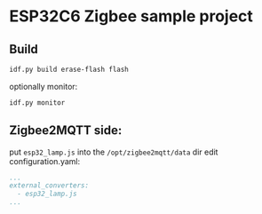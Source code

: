 # ESP32C6 Zigbee sample project 

## Build
```bash
idf.py build erase-flash flash
```

optionally monitor:
```bash
idf.py monitor
```

## Zigbee2MQTT side:
put `esp32_lamp.js` into the `/opt/zigbee2mqtt/data` dir
edit configuration.yaml:
```yaml
...
external_converters:
  - esp32_lamp.js
...
```